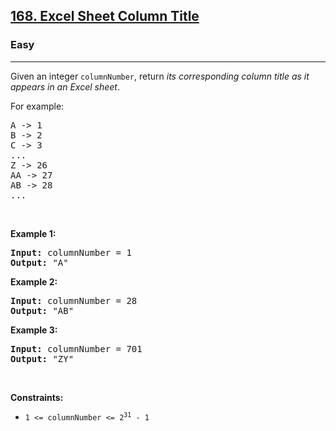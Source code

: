<h2><a href="https://leetcode.com/problems/excel-sheet-column-title/">168. Excel Sheet Column Title</a></h2><h3>Easy</h3><hr><div element-id="1038"><p element-id="1037">Given an integer <code element-id="1036">columnNumber</code>, return <em element-id="1035">its corresponding column title as it appears in an Excel sheet</em>.</p>

<p element-id="1034">For example:</p>

<pre element-id="1033">A -&gt; 1
B -&gt; 2
C -&gt; 3
...
Z -&gt; 26
AA -&gt; 27
AB -&gt; 28 
...
</pre>

<p element-id="1032">&nbsp;</p>
<p element-id="1031"><strong class="example" element-id="1030">Example 1:</strong></p>

<pre element-id="1029"><strong element-id="1028">Input:</strong> columnNumber = 1
<strong element-id="1027">Output:</strong> "A"
</pre>

<p element-id="1026"><strong class="example" element-id="1025">Example 2:</strong></p>

<pre element-id="1024"><strong element-id="1023">Input:</strong> columnNumber = 28
<strong element-id="1022">Output:</strong> "AB"
</pre>

<p element-id="1021"><strong class="example" element-id="1020">Example 3:</strong></p>

<pre element-id="1019"><strong element-id="1018">Input:</strong> columnNumber = 701
<strong element-id="1017">Output:</strong> "ZY"
</pre>

<p element-id="1016">&nbsp;</p>
<p element-id="1015"><strong element-id="1014">Constraints:</strong></p>

<ul element-id="1013">
	<li element-id="1012"><code element-id="1011">1 &lt;= columnNumber &lt;= 2<sup element-id="1010">31</sup> - 1</code></li>
</ul>
</div>